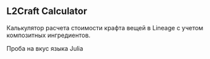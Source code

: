 ## L2Craft Calculator
Калькулятор расчета стоимости крафта вещей в Lineage с учетом композитных ингредиентов.

Проба на вкус языка Julia